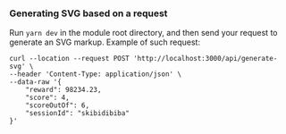 ### Generating SVG based on a request

Run `yarn dev` in the module root directory, and then send your request to generate an SVG markup. Example of such request:

```
curl --location --request POST 'http://localhost:3000/api/generate-svg' \
--header 'Content-Type: application/json' \
--data-raw '{
    "reward": 98234.23,
    "score": 4,
    "scoreOutOf": 6,
    "sessionId": "skibidibiba"
}'
```
